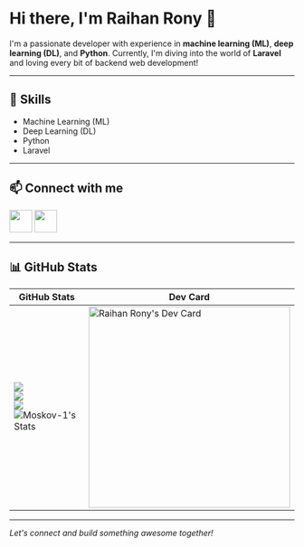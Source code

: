 # Hi there, I'm Raihan Rony 👋

I'm a passionate developer with experience in **machine learning (ML)**, **deep learning (DL)**, and **Python**. Currently, I'm diving into the world of **Laravel** and loving every bit of backend web development!

---

## 🚀 Skills

- Machine Learning (ML)
- Deep Learning (DL)
- Python
- Laravel

---

## 📫 Connect with me

<p align="left">
  <a href="mailto111raihanrony111@gmail.com"><img src="https://skillicons.dev/icons?i=gmail" height="40" /></a>
  <a href="https://www.linkedin.com/in/raihan-rony-a461121a1/"><img src="https://skillicons.dev/icons?i=linkedin" height="40" /></a>
</p>

---

## 📊 GitHub Stats

| GitHub Stats | Dev Card |
|--------------|----------|
| <img src="http://github-profile-summary-cards.vercel.app/api/cards/profile-details?username=Moskov-1&theme=github_dark" /><br><img src="http://github-profile-summary-cards.vercel.app/api/cards/repos-per-language?username=Moskov-1&theme=vision_friendly_dark" /><br><img src="http://github-profile-summary-cards.vercel.app/api/cards/most-commit-language?username=Moskov-1&theme=vision_friendly_dark" /><br>![Moskov-1's Stats](https://github-readme-stats.vercel.app/api?username=Moskov-1&theme=github_dark&show_icons=true&hide_border=true&count_private=true) | <a href="https://app.daily.dev/raihanrony"><img src="https://api.daily.dev/devcards/v2/xHBhGR79V0wUsLNPuGF9f.png?type=default&r=7s9" width="356" alt="Raihan Rony's Dev Card"/></a> |


---


*Let's connect and build something awesome together!*
